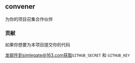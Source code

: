 ## convener

为你的项目召集合作伙伴

### 贡献

如果你想要为本项目提交你的代码

发邮件到simlegate@163.com获取`GITHUB_SECRET` 和 `GITHUB_KEY`
